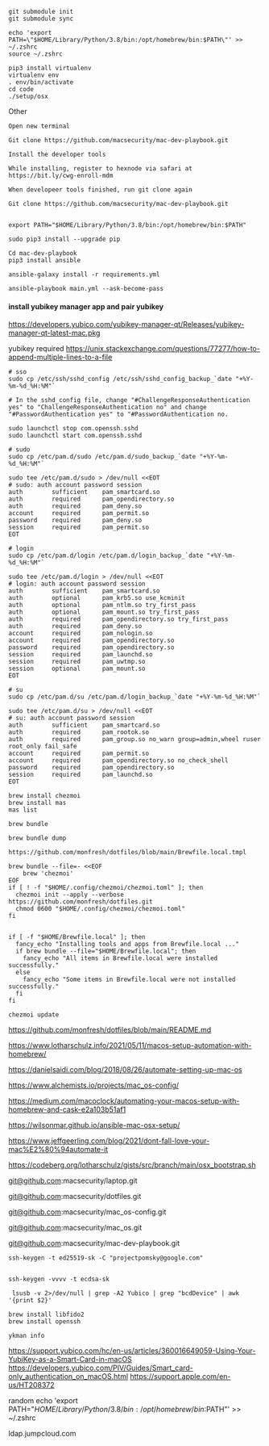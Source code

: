 
```
git submodule init
git submodule sync

echo 'export PATH=\"$HOME/Library/Python/3.8/bin:/opt/homebrew/bin:$PATH\"' >> ~/.zshrc
source ~/.zshrc

pip3 install virtualenv
virtualenv env
. env/bin/activate
cd code
./setup/osx

```


Other

```
Open new terminal

Git clone https://github.com/macsecurity/mac-dev-playbook.git

Install the developer tools

While installing, register to hexnode via safari at https://bit.ly/cwg-enroll-mdm

When developeer tools finished, run git clone again

Git clone https://github.com/macsecurity/mac-dev-playbook.git


export PATH="$HOME/Library/Python/3.8/bin:/opt/homebrew/bin:$PATH"

sudo pip3 install --upgrade pip

Cd mac-dev-playbook
pip3 install ansible

ansible-galaxy install -r requirements.yml

ansible-playbook main.yml --ask-become-pass
```

#### install yubikey manager app and pair yubikey
https://developers.yubico.com/yubikey-manager-qt/Releases/yubikey-manager-qt-latest-mac.pkg

yubikey required 
https://unix.stackexchange.com/questions/77277/how-to-append-multiple-lines-to-a-file
```
# sso
sudo cp /etc/ssh/sshd_config /etc/ssh/sshd_config_backup_`date "+%Y-%m-%d_%H:%M"`

# In the sshd_config file, change "#ChallengeResponseAuthentication yes" to "ChallengeResponseAuthentication no" and change "#PasswordAuthentication yes" to "#PasswordAuthentication no.

sudo launchctl stop com.openssh.sshd
sudo launchctl start com.openssh.sshd

# sudo
sudo cp /etc/pam.d/sudo /etc/pam.d/sudo_backup_`date "+%Y-%m-%d_%H:%M"`

sudo tee /etc/pam.d/sudo > /dev/null <<EOT
# sudo: auth account password session
auth        sufficient    pam_smartcard.so
auth        required      pam_opendirectory.so
auth        required      pam_deny.so
account     required      pam_permit.so
password    required      pam_deny.so
session     required      pam_permit.so
EOT

# login
sudo cp /etc/pam.d/login /etc/pam.d/login_backup_`date "+%Y-%m-%d_%H:%M"`

sudo tee /etc/pam.d/login > /dev/null <<EOT
# login: auth account password session
auth        sufficient    pam_smartcard.so
auth        optional      pam_krb5.so use_kcminit
auth        optional      pam_ntlm.so try_first_pass
auth        optional      pam_mount.so try_first_pass
auth        required      pam_opendirectory.so try_first_pass
auth        required      pam_deny.so
account     required      pam_nologin.so
account     required      pam_opendirectory.so
password    required      pam_opendirectory.so
session     required      pam_launchd.so
session     required      pam_uwtmp.so
session     optional      pam_mount.so
EOT

# su
sudo cp /etc/pam.d/su /etc/pam.d/login_backup_`date "+%Y-%m-%d_%H:%M"`

sudo tee /etc/pam.d/su > /dev/null <<EOT
# su: auth account password session
auth        sufficient    pam_smartcard.so
auth        required      pam_rootok.so
auth        required      pam_group.so no_warn group=admin,wheel ruser root_only fail_safe
account     required      pam_permit.so
account     required      pam_opendirectory.so no_check_shell
password    required      pam_opendirectory.so
session     required      pam_launchd.so
EOT

```

```
brew install chezmoi
brew install mas
mas list

brew bundle

brew bundle dump

https://github.com/monfresh/dotfiles/blob/main/Brewfile.local.tmpl

brew bundle --file=- <<EOF
    brew 'chezmoi'
EOF
if [ ! -f "$HOME/.config/chezmoi/chezmoi.toml" ]; then
  chezmoi init --apply --verbose https://github.com/monfresh/dotfiles.git
  chmod 0600 "$HOME/.config/chezmoi/chezmoi.toml"
fi


if [ -f "$HOME/Brewfile.local" ]; then
  fancy_echo "Installing tools and apps from Brewfile.local ..."
  if brew bundle --file="$HOME/Brewfile.local"; then
    fancy_echo "All items in Brewfile.local were installed successfully."
  else
    fancy_echo "Some items in Brewfile.local were not installed successfully."
  fi
fi

chezmoi update
```

https://github.com/monfresh/dotfiles/blob/main/README.md

https://www.lotharschulz.info/2021/05/11/macos-setup-automation-with-homebrew/

https://danielsaidi.com/blog/2018/08/26/automate-setting-up-mac-os

https://www.alchemists.io/projects/mac_os-config/

https://medium.com/macoclock/automating-your-macos-setup-with-homebrew-and-cask-e2a103b51af1

https://wilsonmar.github.io/ansible-mac-osx-setup/

https://www.jeffgeerling.com/blog/2021/dont-fall-love-your-mac%E2%80%94automate-it

https://codeberg.org/lotharschulz/gists/src/branch/main/osx_bootstrap.sh




git@github.com:macsecurity/laptop.git

git@github.com:macsecurity/dotfiles.git

git@github.com:macsecurity/mac_os-config.git

git@github.com:macsecurity/mac_os.git

git@github.com:macsecurity/mac-dev-playbook.git


```
ssh-keygen -t ed25519-sk -C "projectpomsky@google.com"


ssh-keygen -vvvv -t ecdsa-sk

 lsusb -v 2>/dev/null | grep -A2 Yubico | grep "bcdDevice" | awk '{print $2}'

brew install libfido2
brew install openssh

ykman info
```

https://support.yubico.com/hc/en-us/articles/360016649059-Using-Your-YubiKey-as-a-Smart-Card-in-macOS
https://developers.yubico.com/PIV/Guides/Smart_card-only_authentication_on_macOS.html
https://support.apple.com/en-us/HT208372

random
echo 'export PATH=\"$HOME/Library/Python/3.8/bin:/opt/homebrew/bin:$PATH\"' >> ~/.zshrc

ldap.jumpcloud.com
